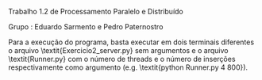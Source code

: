 Trabalho 1.2 de Processamento Paralelo e Distribuído

Grupo : Eduardo Sarmento e Pedro Paternostro

Para a execução do programa, basta executar em dois terminais diferentes o arquivo \textit{Exercicio2_server.py} sem argumentos e o arquivo \textit{Runner.py} com o número de threads e o número de inserções respectivamente como argumento (e.g. \textit{python Runner.py 4 800}).